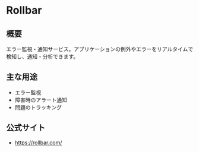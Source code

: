 # Rollbar

## 概要
エラー監視・通知サービス。アプリケーションの例外やエラーをリアルタイムで検知し、通知・分析できます。

## 主な用途
- エラー監視
- 障害時のアラート通知
- 問題のトラッキング

## 公式サイト
- https://rollbar.com/ 
